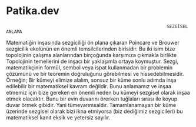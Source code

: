 # Patika.dev

                                                                 SEZGİSEL ANLAMA 
Matematiğin inşasında sezgiciliği ön plana çıkaran Poincare ve Brouwer sezgicilik ekolünün en önemli temsilcilerinden birisidir.
Bu iki isim bize topolojinin çalışma alanlarından birçoğunda karşımıza çıkmakla birlikte Topolojinin temellerini de inşacı bir yaklaşımla ortaya koymuştur.
Sezgi, matematikçinin formül, sembol veya ispat kullanmadan bir problemin çözümünü ve bir teoremin doğruluğunu görebilmesi ve hissedebilmesidir.
Örneğin; Bir kümeyi elimize alalım, sonsuz bir küme sonlu adımda inşa edilebilir bir matematiksel kavram değildir. 
Bunu anlamamız ve inşaa etmemiz için bize gereken en önemli neden bu kümeyi sezgisel olarak inşaa etmek olacaktır.
Bunu bir evin duvarını örerken tuğlaları sırası ile koyup duvar örmek gibidir. Yani tümevarımsaldır.
Tamamlanamayan bir küme üzerinde sezgisel olarak bizi ikna etmiyorsa (biz dediğimiz sezgicileri) bu matematiksel kanıt eksik ve yetersiz sayılır.
